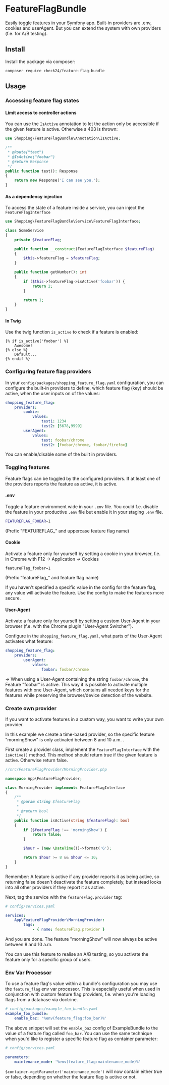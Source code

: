 # FeatureFlagBundle
Easily toggle features in your Symfony app. Built-in providers are .env, cookies and userAgent. But you can extend the system with own providers (f.e. for A/B testing).

## Install
Install the package via composer:
```
composer require check24/feature-flag-bundle
```

## Usage

### Accessing feature flag states

#### Limit access to controller actions
You can use the `IsActive` annotation to let the action only be accessible if the given feature is active. Otherwise a 403 is thrown:
```php
use Shopping\FeatureFlagBundle\Annotation\IsActive;

/**
 * @Route("test")
 * @IsActive("foobar")
 * @return Response
 */
public function test(): Response
{
    return new Response('I can see you.');
}
```

#### As a dependency injection
To access the state of a feature inside a service, you can inject the `FeatureFlagInterface`
```php
use Shopping\FeatureFlagBundle\Service\FeatureFlagInterface;

class SomeService
{
    private $featureFlag;

    public function __construct(FeatureFlagInterface $featureFlag)
    {
        $this->featureFlag = $featureFlag;
    }

    public function getNumber(): int
    {
        if ($this->featureFlag->isActive('foobar')) {
            return 2;
        }

        return 1;
    }
}
```

#### In Twig
Use the twig function `is_active` to check if a feature is enabled:
```twig
{% if is_active('foobar') %}
    Awesome!
{% else %}
    Default...
{% endif %}
```

### Configuring feature flag providers

In your `config/packages/shopping_feature_flag.yaml` configuration, you can configure the built-in providers to define, which feature flag (key) should be active, when the user inputs on of the values:
```yaml
shopping_feature_flag:
    providers:
        cookie:
            values:
                test1: 1234
                test2: [5678,9999]
        userAgent:
            values:
                test: foobar/chrome
                test2: [foobar/chrome, foobar/firefox]
```

You can enable/disable some of the built in providers.

### Toggling features
Feature flags can be toggled by the configured providers. If at least one of the providers reports the feature as active, it is active.

#### .env
Toggle a feature environment wide in your `.env` file. You could f.e. disable the feature in your productive `.env` file but enable it in your staging `.env` file.
```bash
FEATUREFLAG_FOOBAR=1
```
(Prefix "FEATUREFLAG_" and uppercase feature flag name)

#### Cookie
Activate a feature only for yourself by setting a cookie in your browser, f.e. in Chrome with F12 -> Application -> Cookies
```
featureFlag_foobar=1
```
(Prefix "featureFlag_" and feature flag name)

If you haven't specified a specific value in the config for the feature flag, any value will activate the feature. Use the config to make the features more secure.

#### User-Agent
Activate a feature only for yourself by setting a custom User-Agent in your browser (f.e. with the Chrome plugin "User-Agent Switcher").

Configure in the `shopping_feature_flag.yaml`, what parts of the User-Agent activates what feature:
```yaml
shopping_feature_flag:
    providers:
        userAgent:
            values:
                foobar: foobar/chrome
```
-> When using a User-Agent containing the string `foobar/chrome`, the Feature "foobar" is active. This way it is possible to activate multiple features with one User-Agent, which contains all needed keys for the features while preserving the browser/device detection of the website.

### Create own provider
If you want to activate features in a custom way, you want to write your own provider.

In this example we create a time-based provider, so the specific feature "morningShow" is only activated between 8 and 10 a.m. .

First create a provider class, implement the `FeatureFlagInterface` with the `isActive()` method. This method should return true if the given feature is active. Otherwise return false.
```php
//src/FeatureFlagProvider/MorningProvider.php

namespace App\FeatureFlagProvider;

class MorningProvider implements FeatureFlagInterface
{
    /**
     * @param string $featureFlag
     *
     * @return bool
     */
    public function isActive(string $featureFlag): bool
    {
        if ($featureFlag !== 'morningShow') {
            return false;
        }

        $hour = (new \DateTime())->format('G');

        return $hour >= 8 && $hour <= 10;
    }
}
```
Remember: A feature is active if any provider reports it as being active, so returning false doesn't deactivate the feature completely, but instead looks into all other providers if they report it as active.

Next, tag the service with the `featureFlag.provider` tag:
```yaml
# config/services.yaml

services:
    App\FeatureFlagProvider\MorningProvider:
        tags:
            - { name: featureFlag.provider }
```

And you are done. The feature "morningShow" will now always be active between 8 and 10 a.m.

You can use this feature to realise an A/B testing, so you activate the feature only for a specific group of users.

### Env Var Processor

To use a feature flag's value within a bundle's configuration you may use the `feature_flag`
env var processor. This is especially useful when used in conjunction with custom feature
flag providers, f.e. when you're loading flags from a database via doctrine.

```yaml
# config/packages/example_foo_bundle.yaml
example_foo_bundle:
    enable_baz: '%env(feature_flag:foo_bar)%'
```

The above snippet will set the `enable_baz` config of ExampleBundle to the value of 
a feature flag called `foo_bar`.
You can use the same technique when you'd like to register a specific feature flag as
container parameter:

```yaml
# config/services.yaml

parameters:
    maintenance_mode: '%env(feature_flag:maintenance_mode)%'
```

`$container->getParameter('maintenance_mode')` will now contain either true or false, 
depending on whether the feature flag is active or not.

